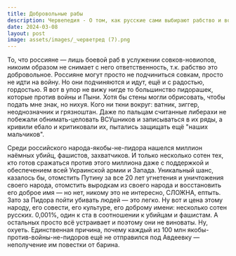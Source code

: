 ```yaml
---
title: Добровольные рабы
description: Червепедия - О том, как русские сами выбирают рабство и войну.
date: 2024-03-08
layout: post
image: assets/images/_черветред (7).png
---
```


<p>То, что россияне — лишь боевой раб в услужении совков-новиопов, никоим образом не снимает с него ответственность, т.к. рабство это добровольное. Россияне могут просто не подчиниться совкам, просто не идти на войну. Но они подчиняются и идут, ещё и с радостью, гордостью. Я вот в упор не вижу нигде то большинство пидорашек, которые против войны и Пыни. Хотя бы стены могли обрисовать, чтобы подать мне знак, но нихуя. Кого ни ткни вокруг: ватник, зиггер, неоднозначник и грязноштан. Даже по пальцам считанные либерахи не побежали обнимать-целовать ВСУшников и записываться в их ряды, а кривили ебало и критиковали их, пытались защищать ещё "наших мальчиков".</p>

<p>Среди российского народа-якобы-не-пидора нашелся миллион наёмных убийц, фашистов, захватчиков. И только несколько сотен тех, кто готов сражаться против этого миллиона даже с поддержкой и обеспечением всей Украинской армии и Запада. Уникальный шанс, казалось бы, отомстить Путину за все 20 лет угнетения и уничтожения своего народа, отомстить выродкам из своего народа и восстановить его доброе имя — но нет, никому это не интересно, СЛОЖНА, ептыть. Зато за Пидора пойти убивать людей — это легко. Ну вот и цена этому народу, его совести, его культуре, его доброму имени: несколько сотен русских. 0,001%, один к ста в соотношении к убийцам и фашистам. А остальных просто всё устраивает и поэтому они не виноваты. Ну, охуеть. Единственная причина, почему каждый из 100 млн якобы-против-войны-не-пидоров ещё не отправился под Авдеевку — неполучение им повестки от барина.</p>